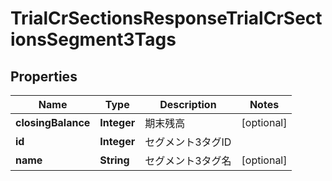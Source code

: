 

# TrialCrSectionsResponseTrialCrSectionsSegment3Tags


## Properties

| Name | Type | Description | Notes |
|------------ | ------------- | ------------- | -------------|
|**closingBalance** | **Integer** | 期末残高 |  [optional] |
|**id** | **Integer** | セグメント3タグID |  |
|**name** | **String** | セグメント3タグ名 |  [optional] |



